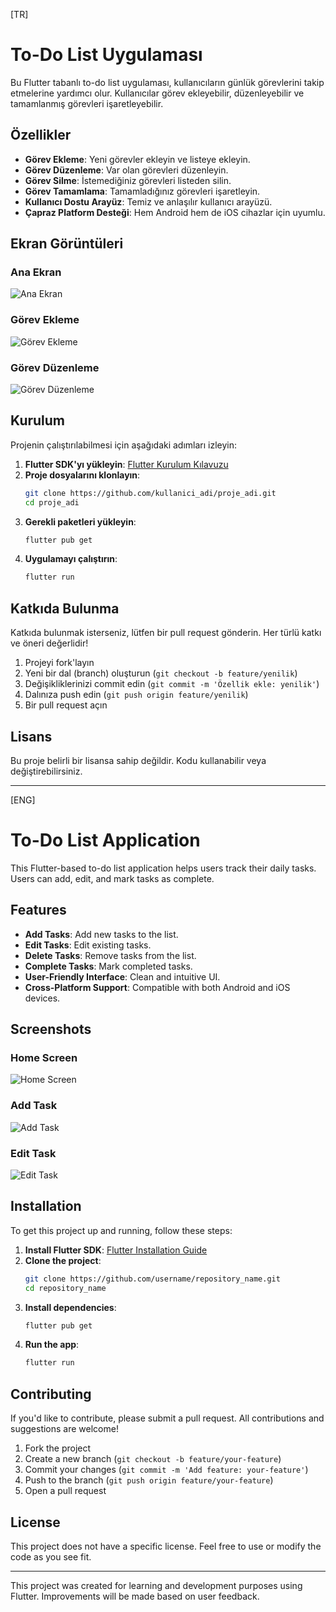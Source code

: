 [TR]
# To-Do List Uygulaması

Bu Flutter tabanlı to-do list uygulaması, kullanıcıların günlük görevlerini takip etmelerine yardımcı olur. Kullanıcılar görev ekleyebilir, düzenleyebilir ve tamamlanmış görevleri işaretleyebilir.

## Özellikler

- **Görev Ekleme**: Yeni görevler ekleyin ve listeye ekleyin.
- **Görev Düzenleme**: Var olan görevleri düzenleyin.
- **Görev Silme**: İstemediğiniz görevleri listeden silin.
- **Görev Tamamlama**: Tamamladığınız görevleri işaretleyin.
- **Kullanıcı Dostu Arayüz**: Temiz ve anlaşılır kullanıcı arayüzü.
- **Çapraz Platform Desteği**: Hem Android hem de iOS cihazlar için uyumlu.

## Ekran Görüntüleri

### Ana Ekran
![Ana Ekran](screenshots/home.png)

### Görev Ekleme
![Görev Ekleme](screenshots/add_task.png)

### Görev Düzenleme
![Görev Düzenleme](screenshots/edit_task.png)

## Kurulum

Projenin çalıştırılabilmesi için aşağıdaki adımları izleyin:

1. **Flutter SDK'yı yükleyin**: [Flutter Kurulum Kılavuzu](https://flutter.dev/docs/get-started/install)
2. **Proje dosyalarını klonlayın**:
    ```sh
    git clone https://github.com/kullanici_adi/proje_adi.git
    cd proje_adi
    ```
3. **Gerekli paketleri yükleyin**:
    ```sh
    flutter pub get
    ```
4. **Uygulamayı çalıştırın**:
    ```sh
    flutter run
    ```

## Katkıda Bulunma

Katkıda bulunmak isterseniz, lütfen bir pull request gönderin. Her türlü katkı ve öneri değerlidir!

1. Projeyi fork'layın
2. Yeni bir dal (branch) oluşturun (`git checkout -b feature/yenilik`)
3. Değişikliklerinizi commit edin (`git commit -m 'Özellik ekle: yenilik'`)
4. Dalınıza push edin (`git push origin feature/yenilik`)
5. Bir pull request açın

## Lisans

Bu proje belirli bir lisansa sahip değildir. Kodu kullanabilir veya değiştirebilirsiniz.

---

[ENG]
# To-Do List Application

This Flutter-based to-do list application helps users track their daily tasks. Users can add, edit, and mark tasks as complete.

## Features

- **Add Tasks**: Add new tasks to the list.
- **Edit Tasks**: Edit existing tasks.
- **Delete Tasks**: Remove tasks from the list.
- **Complete Tasks**: Mark completed tasks.
- **User-Friendly Interface**: Clean and intuitive UI.
- **Cross-Platform Support**: Compatible with both Android and iOS devices.

## Screenshots

### Home Screen
![Home Screen](screenshots/home.png)

### Add Task
![Add Task](screenshots/add_task.png)

### Edit Task
![Edit Task](screenshots/edit_task.png)

## Installation

To get this project up and running, follow these steps:

1. **Install Flutter SDK**: [Flutter Installation Guide](https://flutter.dev/docs/get-started/install)
2. **Clone the project**:
    ```sh
    git clone https://github.com/username/repository_name.git
    cd repository_name
    ```
3. **Install dependencies**:
    ```sh
    flutter pub get
    ```
4. **Run the app**:
    ```sh
    flutter run
    ```

## Contributing

If you'd like to contribute, please submit a pull request. All contributions and suggestions are welcome!

1. Fork the project
2. Create a new branch (`git checkout -b feature/your-feature`)
3. Commit your changes (`git commit -m 'Add feature: your-feature'`)
4. Push to the branch (`git push origin feature/your-feature`)
5. Open a pull request

## License

This project does not have a specific license. Feel free to use or modify the code as you see fit.

---

This project was created for learning and development purposes using Flutter. Improvements will be made based on user feedback.
